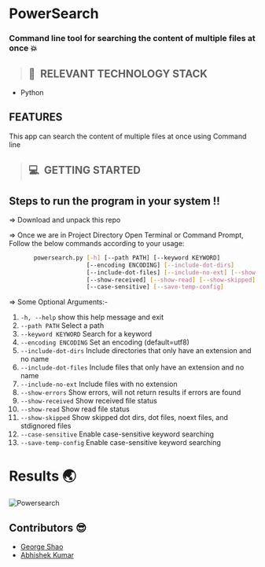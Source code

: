 # **PowerSearch**

### **Command line tool for searching the content of multiple files at once** :boom:

>## 📂&nbsp; RELEVANT TECHNOLOGY STACK
* Python

## FEATURES
This app can search the content of multiple files at once using Command line

>## 💻&nbsp; GETTING STARTED

## Steps to run the program in your system !!

=> Download and unpack this repo
 
=> Once we are in Project Directory Open Terminal or Command Prompt, Follow the below commands according to your usage:
```bash
       powersearch.py [-h] [--path PATH] [--keyword KEYWORD]
                      [--encoding ENCODING] [--include-dot-dirs]
                      [--include-dot-files] [--include-no-ext] [--show-errors]
                      [--show-received] [--show-read] [--show-skipped]
                      [--case-sensitive] [--save-temp-config]
```    
=> Some Optional Arguments:-
01.  `-h, --help`           show this help message and exit
02.  `--path PATH`          Select a path
03.  `--keyword KEYWORD`    Search for a keyword
04.  `--encoding ENCODING`  Set an encoding (default=utf8)
05.  `--include-dot-dirs`   Include directories that only have an extension and no name                       
06.  `--include-dot-files`  Include files that only have an extension and no name
07.  `--include-no-ext`     Include files with no extension
08.  `--show-errors`        Show errors, will not return results if errors are found                     
09.  `--show-received`      Show received file status
10.  `--show-read`          Show read file status
11.  `--show-skipped`       Show skipped dot dirs, dot files, noext files, and stdignored files               
12.  `--case-sensitive`     Enable case-sensitive keyword searching
13.  `--save-temp-config`   Enable case-sensitive keyword searching

# Results :earth_asia:
![Powersearch](https://github.com/abhik99/PowerSearch/blob/master/Powersearch.JPG)

## Contributors :sunglasses:
* [George Shao](https://github.com/GeorgeShao)
* [Abhishek Kumar](https://github.com/abhik99)

